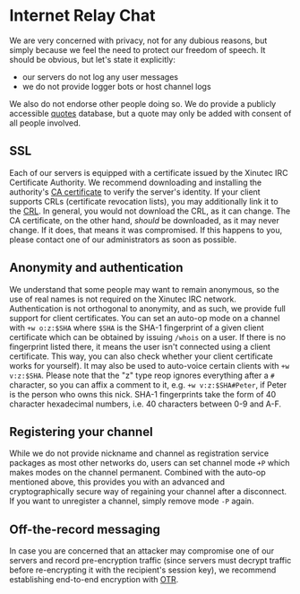 Internet Relay Chat
===================

We are very concerned with privacy, not for any dubious reasons, but simply
because we feel the need to protect our freedom of speech. It should be
obvious, but let's state it explicitly:

- our servers do not log any user messages
- we do not provide logger bots or host channel logs

We also do not endorse other people doing so. We do provide a publicly
accessible [quotes](http://quotes.xinutec.net) database, but a quote may only
be added with consent of all people involved.

SSL
---

Each of our servers is equipped with a certificate issued by the Xinutec IRC
Certificate Authority. We recommend downloading and installing the authority's
[CA certificate](ca.crt) to verify the server's identity. If your client
supports CRLs (certificate revocation lists), you may additionally link it to
the [CRL](crl.pem). In general, you would not download the CRL, as it can
change. The CA certificate, on the other hand, *should* be downloaded, as it
may never change. If it does, that means it was compromised. If this happens
to you, please contact one of our administrators as soon as possible.

Anonymity and authentication
----------------------------

We understand that some people may want to remain anonymous, so the use of
real names is not required on the Xinutec IRC network. Authentication is not
orthogonal to anonymity, and as such, we provide full support for client
certificates. You can set an auto-op mode on a channel with `+w o:z:$SHA`
where `$SHA` is the SHA-1 fingerprint of a given client certificate which can
be obtained by issuing `/whois` on a user. If there is no fingerprint listed
there, it means the user isn't connected using a client certificate. This way,
you can also check whether your client certificate works for yourself). It may
also be used to auto-voice certain clients with `+w v:z:$SHA`. Please note that
the "z" type reop ignores everything after a `#` character, so you can affix a
comment to it, e.g. `+w v:z:$SHA#Peter`, if Peter is the person who owns this
nick. SHA-1 fingerprints take the form of 40 character hexadecimal numbers,
i.e. 40 characters between 0-9 and A-F.

Registering your channel
------------------------

While we do not provide nickname and channel as registration service packages
as most other networks do, users can set channel mode `+P` which makes modes on
the channel permanent. Combined with the auto-op mentioned above, this provides
you with an advanced and cryptographically secure way of regaining your channel
after a disconnect. If you want to unregister a channel, simply remove mode
`-P` again.

Off-the-record messaging
------------------------

In case you are concerned that an attacker may compromise one of our servers
and record pre-encryption traffic (since servers must decrypt traffic before
re-encrypting it with the recipient's session key), we recommend establishing
end-to-end encryption with [OTR](http://www.cypherpunks.ca/otr/).
